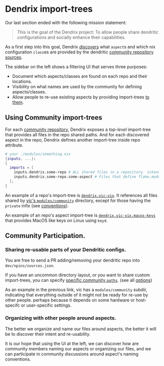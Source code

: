 # Dendrix import-trees

Our last section ended with the following mission statement:

> This is the goal of the Dendrix project: To allow people share dendritic configurations and
> socially enhance their capabilities.

As a first step into this goal, Dendrix [discovers](https://github.com/vic/dendrix/blob/main/dev/lib/discover.nix) what `aspect`s and which nix configuration `class`es are provided by the dendritic [community repository sources](https://github.com/vic/dennix/blob/main/dev/npins/sources.json).

The sidebar on the left shows a filtering UI that serves three purposes:

- Document which aspects/classes are found on each repo and their locations.
- Visibility on what names are used by the community for defining aspects/classes.
- Allow people to re-use existing aspects by providing import-trees [to them](https://github.com/vic/dendrix/tree/main/dev/community/discovered).

## Using Community import-trees

For each [community repository](https://github.com/vic/dendrix/tree/main/dev/community/discovered),
Dendrix exposes a _top-level_ import-tree that provides all files in the repo shared paths.
And for each discovered aspect in the repo, Dendrix defines another import-tree inside repo attribute.

```nix
# your ./modules/something.nix
{inputs, ...}:
{
  imports = [
    inputs.dendrix.some-repo # ALL shared files in a repository. intended to be used WITH `.filter`.
    inputs.dendrix.some-repo.some-aspect # Files that define flake.modules.<class>.some-aspect
  ];
}
```

An example of a repo's import-tree is [`dendrix.vic-vix`](https://github.com/vic/dendrix/tree/main/dev/community/discovered/vic-vix).
It references all files shared by [vic's `modules/community`](https://github.com/vic/vix/tree/main/modules/community) directory,
except for those having the `private` infix (see [conventions](Dendrix-Conventions.html)).

An example of an repo's aspect import-tree is [`dendrix.vic-vix.macos-keys`](https://github.com/vic/dendrix/blob/main/dev/community/discovered/vic-vix/macos-keys.json) that provides MacOS like keys on Linux using `keyd`.

## Community Participation.

### Sharing re-usable parts of your Dendritic configs.

You are free to send a PR adding/removing your dendritic repo into `dev/npins/sources.json`.

If you have an uncommon directory layout, or you want to share custom import-trees, you can specify [specific community `paths`](https://github.com/vic/dendrix/blob/main/dev/community/vic-vix.nix). (see all [options](https://github.com/vic/dendrix/blob/main/dev/community/options.nix))

As an example in the previous link, vic has a `modules/community` subdir, indicating that
everything outside of it might not be ready for re-use by other people. perhaps because it depends on some hardware or
host-specifc or user-specific settings.

### Organizing with other people around aspects.

The better we organize and name our files around aspects, the better it will be to discover their intent and re-usability.

It is our hope that using the UI at the left, we can discover how are community members naming our aspects
or organizing our files, and we can participate in community discussions around aspect's naming conventions.
